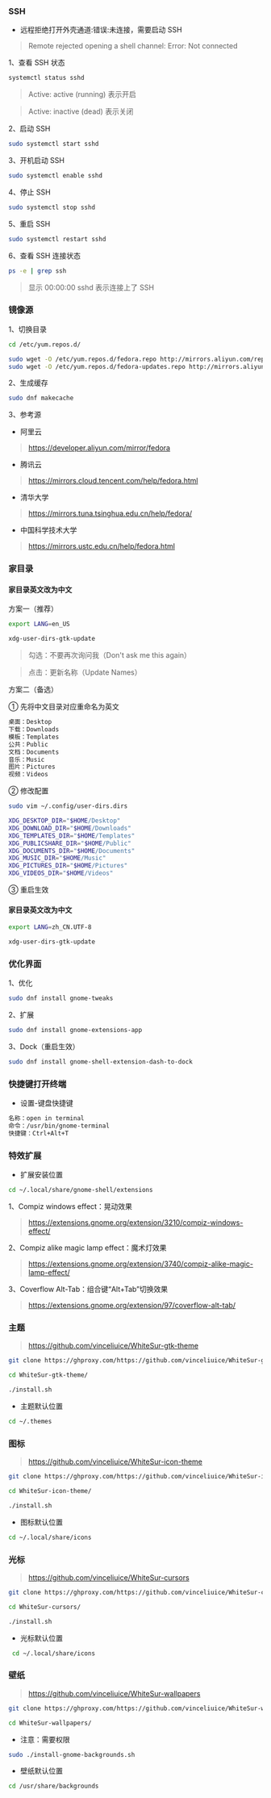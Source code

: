 ### SSH

- 远程拒绝打开外壳通道:错误:未连接，需要启动 SSH

> Remote rejected opening a shell channel: Error: Not connected

1、查看 SSH 状态

```sh
systemctl status sshd
```

> Active: active (running) 表示开启

> Active: inactive (dead) 表示关闭

2、启动 SSH

```sh
sudo systemctl start sshd
```

3、开机启动 SSH

```sh
sudo systemctl enable sshd
```

4、停止 SSH

```sh
sudo systemctl stop sshd
```

5、重启 SSH

```sh
sudo systemctl restart sshd
```

6、查看 SSH 连接状态

```sh
ps -e | grep ssh
```

> 显示 00:00:00 sshd 表示连接上了 SSH

### 镜像源

1、切换目录

```sh
cd /etc/yum.repos.d/
```

```sh
sudo wget -O /etc/yum.repos.d/fedora.repo http://mirrors.aliyun.com/repo/fedora.repo
sudo wget -O /etc/yum.repos.d/fedora-updates.repo http://mirrors.aliyun.com/repo/fedora-updates.repo
```

2、生成缓存

```sh
sudo dnf makecache
```

3、参考源

- 阿里云

> https://developer.aliyun.com/mirror/fedora

- 腾讯云

> https://mirrors.cloud.tencent.com/help/fedora.html

- 清华大学

> https://mirrors.tuna.tsinghua.edu.cn/help/fedora/

- 中国科学技术大学

> https://mirrors.ustc.edu.cn/help/fedora.html

### 家目录

#### 家目录英文改为中文

方案一（推荐）

```sh
export LANG=en_US
```

```sh
xdg-user-dirs-gtk-update
```

> 勾选：不要再次询问我（Don't ask me this again）

> 点击：更新名称（Update Names）

方案二（备选）

① 先将中文目录对应重命名为英文

```sh
桌面：Desktop
下载：Downloads
模板：Templates
公共：Public
文档：Documents
音乐：Music
图片：Pictures
视频：Videos
```

② 修改配置

```sh
sudo vim ~/.config/user-dirs.dirs
```

```sh
XDG_DESKTOP_DIR="$HOME/Desktop"
XDG_DOWNLOAD_DIR="$HOME/Downloads"
XDG_TEMPLATES_DIR="$HOME/Templates"
XDG_PUBLICSHARE_DIR="$HOME/Public"
XDG_DOCUMENTS_DIR="$HOME/Documents"
XDG_MUSIC_DIR="$HOME/Music"
XDG_PICTURES_DIR="$HOME/Pictures"
XDG_VIDEOS_DIR="$HOME/Videos"
```

③ 重启生效

#### 家目录英文改为中文

```sh
export LANG=zh_CN.UTF-8
```

```sh
xdg-user-dirs-gtk-update
```

### 优化界面

1、优化

```sh
sudo dnf install gnome-tweaks
```

2、扩展

```sh
sudo dnf install gnome-extensions-app
```

3、Dock（重启生效）

```sh
sudo dnf install gnome-shell-extension-dash-to-dock
```

### 快捷键打开终端

- 设置-键盘快捷键

```sh
名称：open in terminal
命令：/usr/bin/gnome-terminal
快捷键：Ctrl+Alt+T
```

### 特效扩展

- 扩展安装位置

```sh
cd ~/.local/share/gnome-shell/extensions
```

1、Compiz windows effect：晃动效果

> https://extensions.gnome.org/extension/3210/compiz-windows-effect/

2、Compiz alike magic lamp effect：魔术灯效果

> https://extensions.gnome.org/extension/3740/compiz-alike-magic-lamp-effect/

3、Coverflow Alt-Tab：组合键“Alt+Tab”切换效果

> https://extensions.gnome.org/extension/97/coverflow-alt-tab/

### 主题

> https://github.com/vinceliuice/WhiteSur-gtk-theme

```sh
git clone https://ghproxy.com/https://github.com/vinceliuice/WhiteSur-gtk-theme.git
```

```sh
cd WhiteSur-gtk-theme/
```

```sh
./install.sh
```

- 主题默认位置

```sh
cd ~/.themes
```

### 图标

> https://github.com/vinceliuice/WhiteSur-icon-theme

```sh
git clone https://ghproxy.com/https://github.com/vinceliuice/WhiteSur-icon-theme.git
```

```sh
cd WhiteSur-icon-theme/
```

```sh
./install.sh
```

- 图标默认位置

```sh
cd ~/.local/share/icons
```

### 光标

> https://github.com/vinceliuice/WhiteSur-cursors

```sh
git clone https://ghproxy.com/https://github.com/vinceliuice/WhiteSur-cursors.git
```

```sh
cd WhiteSur-cursors/
```

```sh
./install.sh
```

- 光标默认位置

```sh
 cd ~/.local/share/icons
```

### 壁纸

> https://github.com/vinceliuice/WhiteSur-wallpapers

```sh
git clone https://ghproxy.com/https://github.com/vinceliuice/WhiteSur-wallpapers.git
```

```sh
cd WhiteSur-wallpapers/
```

- 注意：需要权限

```sh
sudo ./install-gnome-backgrounds.sh
```

- 壁纸默认位置

```sh
cd /usr/share/backgrounds
```
